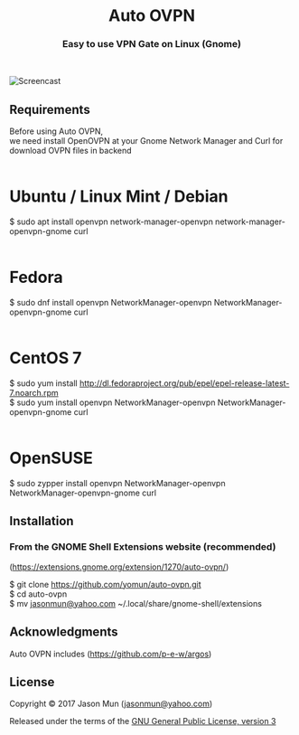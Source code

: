 <h1 align="center">Auto OVPN</h1>
<h3 align="center">Easy to use VPN Gate on Linux (Gnome)</h3>
<br>

![Screencast](https://extensions.gnome.org/extension-data/screenshots/screenshot_1270.png)

## Requirements

Before using Auto OVPN, <br>
we need install OpenOVPN at your Gnome Network Manager and Curl for download OVPN files in backend<br><br>

# Ubuntu / Linux Mint / Debian<br>
$ sudo apt install openvpn network-manager-openvpn network-manager-openvpn-gnome curl
<br><br>
# Fedora<br>
$ sudo dnf install openvpn NetworkManager-openvpn NetworkManager-openvpn-gnome curl
<br><br>
# CentOS 7<br>
$ sudo yum install http://dl.fedoraproject.org/pub/epel/epel-release-latest-7.noarch.rpm<br>
$ sudo yum install openvpn NetworkManager-openvpn NetworkManager-openvpn-gnome curl
<br><br>
# OpenSUSE<br>
$ sudo zypper install openvpn NetworkManager-openvpn NetworkManager-openvpn-gnome curl
<br>
## Installation

### From the GNOME Shell Extensions website (recommended)
(https://extensions.gnome.org/extension/1270/auto-ovpn/)

$ git clone https://github.com/yomun/auto-ovpn.git<br>
$ cd auto-ovpn<br>
$ mv jasonmun@yahoo.com ~/.local/share/gnome-shell/extensions<br>

## Acknowledgments

Auto OVPN includes (https://github.com/p-e-w/argos)

## License

Copyright &copy; 2017 Jason Mun (<jasonmun@yahoo.com>)

Released under the terms of the [GNU General Public License, version 3](https://gnu.org/licenses/gpl.html)
